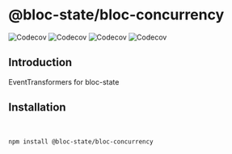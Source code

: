 # @bloc-state/bloc-concurrency

![Codecov](https://badgen.net/npm/v/@bloc-state/bloc-concurrency?color=black)
![Codecov](https://badgen.net/bundlephobia/minzip/@bloc-state/bloc-concurrency?color=black)
![Codecov](https://badgen.net/codecov/c/github/bloc-state/bloc-concurrency?color=black)
![Codecov](https://badgen.net/npm/license/@bloc-state/bloc-concurrency?color=black)

## Introduction

EventTransformers for bloc-state

## Installation

</br>

```
npm install @bloc-state/bloc-concurrency
```
